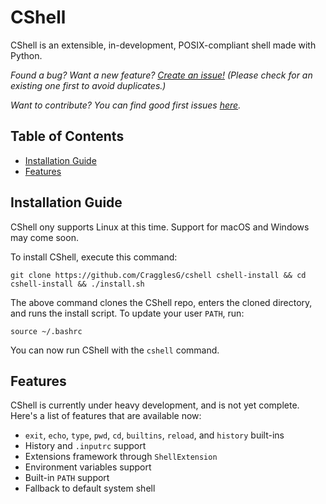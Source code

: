 # CShell
CShell is an extensible, in-development, POSIX-compliant shell made with Python.

_Found a bug? Want a new feature? [Create an issue!](https://github.com/CragglesG/cshell/issues/new) (Please check for an existing one first to avoid duplicates.)_

_Want to contribute? You can find good first issues [here](https://github.com/CragglesG/cshell/contribute)._

## Table of Contents

- [Installation Guide](#installation-guide)
- [Features](#features)

## Installation Guide

CShell ony supports Linux at this time. Support for macOS and Windows may come soon.

To install CShell, execute this command:

```
git clone https://github.com/CragglesG/cshell cshell-install && cd cshell-install && ./install.sh
```

The above command clones the CShell repo, enters the cloned directory, and runs the install script. To update your user `PATH`, run:

```
source ~/.bashrc
```

You can now run CShell with the `cshell` command.

## Features

CShell is currently under heavy development, and is not yet complete. Here's a list of features that are available now:

- `exit`, `echo`, `type`, `pwd`, `cd`, `builtins`, `reload`, and `history` built-ins
- History and `.inputrc` support
- Extensions framework through `ShellExtension`
- Environment variables support
- Built-in `PATH` support
- Fallback to default system shell
